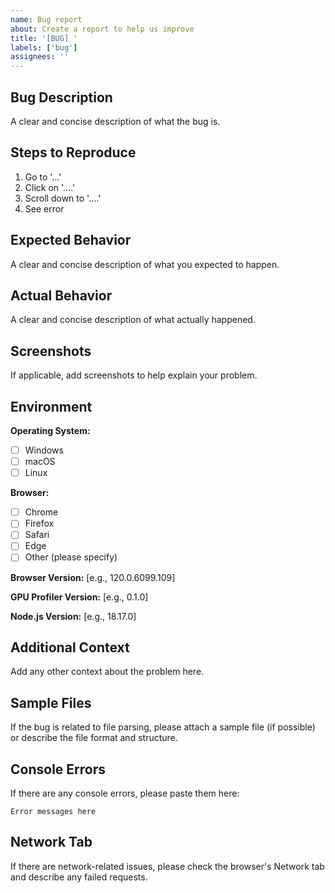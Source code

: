 ```yaml
---
name: Bug report
about: Create a report to help us improve
title: '[BUG] '
labels: ['bug']
assignees: ''
---
```


## Bug Description

A clear and concise description of what the bug is.

## Steps to Reproduce

1. Go to '...'
2. Click on '....'
3. Scroll down to '....'
4. See error

## Expected Behavior

A clear and concise description of what you expected to happen.

## Actual Behavior

A clear and concise description of what actually happened.

## Screenshots

If applicable, add screenshots to help explain your problem.

## Environment

**Operating System:**
- [ ] Windows
- [ ] macOS
- [ ] Linux

**Browser:**
- [ ] Chrome
- [ ] Firefox
- [ ] Safari
- [ ] Edge
- [ ] Other (please specify)

**Browser Version:** [e.g., 120.0.6099.109]

**GPU Profiler Version:** [e.g., 0.1.0]

**Node.js Version:** [e.g., 18.17.0]

## Additional Context

Add any other context about the problem here.

## Sample Files

If the bug is related to file parsing, please attach a sample file (if possible) or describe the file format and structure.

## Console Errors

If there are any console errors, please paste them here:

```
Error messages here
```

## Network Tab

If there are network-related issues, please check the browser's Network tab and describe any failed requests.
